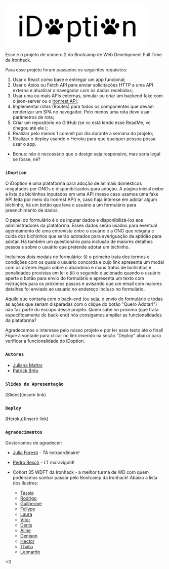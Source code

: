 ![Image](./src/images/logo.png)

Esse é o projeto de número 2 do Bootcamp de Web Development Full Time da Ironhack.

Para esse projeto foram passados os seguintes requisitos:

1. Usar o React como base e entregar um app funcional;
2. Usar o Axios ou Fetch API para enviar solicitações HTTP a uma API externa e atualizar o navegador com os dados recebidos;
3. Usar uma ou mais APIs externas, simular ou criar um backend fake com o json-server ou o [Ironrest API](https://github.com/Tzikas/MONGO_REST);
4. Implementar rotas (Routes) para todos os componentes que devam renderizar um SPA no navegador. Pelo menos uma rota deve usar parâmetros de rota;
5. Criar um repositório no GitHub (se vc está lendo esse ReadMe, vc chegou até ele );
6. Realizar pelo menos 1 commit por dia durante a semana do projeto;
7. Realizar o deploy usando o Heroku para que qualquer pessoa possa usar o app.

- Bonus: não é necessário que o design seja responsivo, mas seria legal se fosse, né?

### `iDoption`

O iDoption é uma plataforma para adoção de animais domésticos resgatados por ONGs e disponibilizados para adoção. A página inicial exibe a lista de bichinhos inputados em uma API (nesse caso usamos uma fake API feita por meio do Ironrest API) e, caso haja interese em adotar algum bichinho, há um botão que leva o usuário a um formulário para preenchimento de dados.

O papel do formulário é o de inputar dados e disponibilizá-los aos administradores da plataforma. Esses dados serão usados para eventual agendamento de uma entrevista entre o usuário e a ONG que resgata e cuida dos bichinhos que serão adotados para averiguação da aptidão para adotar. Há também um questionário para inclusão de maiores detalhes pessoais sobre o usuário que pretende adotar um bichinho.

Incluímos dois modais no formulário: (i) o primeiro trata dos termos e condições com os quais o usuário concorda e cujo link apresenta um modal com os dizeres legais sobre o abandono e maus tratos de bichinhos e penalidades previstas em lei e (ii) o segundo é acionado quando o usuário aperta o botão para envio do formulário e apresenta um texto com instruções para os próximos passos e avisando que um email com maiores detalhes foi enviado ao usuário no endereço incluso no formulário.

Aquilo que contaria com o back-end (ou seja, o envio do formulário e todas as ações que seriam disparadas com o clique do botão "Quero Adotar!") não faz parte do escopo desse projeto. Quem sabe no próximo (que trata especificamente de back-end) nós consigamos ampliar as funcionalidades da plataforma?

Agradecemos o interesse pelo nosso projeto e por ler esse texto até o final! Fique à vontade para clicar no link inserido na seção "Deploy" abaixo para verificar a funcionalidade do iDoption.

### `Autores`

- [Juliana Mattar](https://github.com/JulianaMattar)
- [Patrick Brito](https://github.com/patrickbrito95)

### `Slides de Apresentação`

[Slides](inserir link)

### `Deploy`

[Heroku](inserir link)

### `Agradecimentos`

Gostaríamos de agradecer:

- [Julia Foresti](https://github.com/juliajforesti) - TA extraordinaire!
- [Pedro Resch](https://github.com/rschpdr) - LT maravigold!
- Cohort 35 WDFT da Ironhack - a melhor turma de WD com quem poderíamos sonhar passar pelo Bootcamp da Ironhack! Abaixo a lista dos ilustres:

  - [Tassia](https://github.com/tassiaaccioly)
  - [Rodrigo](https://github.com/rodrigomatosrj)
  - [Guilherme](https://github.com/gtretow)
  - [Fellype](https://github.com/FellypeQ)
  - [Laura](https://github.com/lauraferraz5)
  - [Vitor](https://github.com/vmvieira)
  - [Denis](https://github.com/DenisM20)
  - [Aline](https://github.com/IdrissTheCat)
  - [Denison](https://github.com/denisonamaral)
  - [Hector](https://github.com/HectorIH)
  - [Thalia](https://github.com/thaliaberger)
  - [Leonardo](https://github.com/luezu-42)

<3
